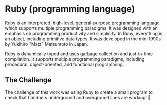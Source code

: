 # Ruby (programming language)

Ruby is an interpreted, high-level, general-purpose programming language which supports multiple programming paradigms. It was designed with an emphasis on programming productivity and simplicity. In Ruby, everything is an object, including primitive data types. It was developed in the mid-1990s by Yukihiro "Matz" Matsumoto in Japan.

Ruby is dynamically typed and uses garbage collection and just-in-time compilation. It supports multiple programming paradigms, including procedural, object-oriented, and functional programming.

## The Challenge

The challenge of this work was using Ruby to create a small program to check that London´s underground and overground lines are working! :train:
